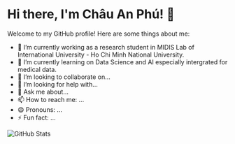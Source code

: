 # Hi there, I'm Châu An Phú! 👋

Welcome to my GitHub profile! Here are some things about me:

- 🔭 I’m currently working as a research student in MIDIS Lab of International University - Ho Chi Minh National University.
- 🌱 I’m currently learning on Data Science and AI especially intergrated for medical data.
- 👯 I’m looking to collaborate on...
- 🤔 I’m looking for help with...
- 💬 Ask me about...
- 📫 How to reach me: ...
- 😄 Pronouns: ...
- ⚡ Fun fact: ...

![GitHub Stats](https://github-readme-stats.vercel.app/api?username=$$USERNAME$$&show_icons=true)

